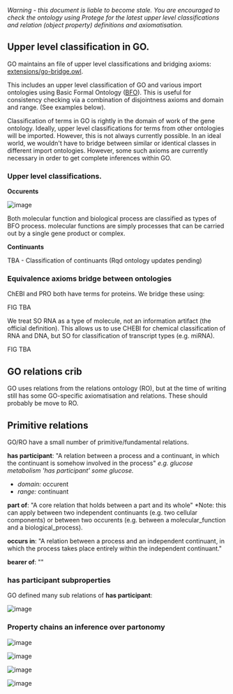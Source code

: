 *Warning - this document is liable to become stale.  You are encouraged to check the ontology using Protege for the latest upper level classifications and relation (object property) definitions and axiomatisation.*

## Upper level classification in GO.

GO maintains an file of upper level classifications and bridging axioms: [extensions/go-bridge.owl](https://github.com/geneontology/go-ontology/blob/master/src/ontology/extensions/go-bridge.owl).

This includes an upper level classification of GO and various import ontologies using Basic Formal Ontology ([BFO](http://www.ebi.ac.uk/ols/ontologies/bfo)).  This is useful for consistency checking via a combination of disjointness axioms and domain and range. (See examples below).

Classification of terms in GO is rightly in the domain of work of the gene ontology.  Ideally, upper level classifications for terms from other ontologies will be imported.  However, this is not always currently possible.  In an ideal world, we wouldn't have to bridge between similar or identical classes in different import ontologies.  However, some such axioms are currently necessary in order to get complete inferences within GO. 

### Upper level classifications.

**Occurents**

![image](https://user-images.githubusercontent.com/112839/29290698-ee6c0360-80f5-11e7-9e58-aa46cedbe01b.png)

Both molecular function and biological process are classified as types of BFO process.  molecular functions are simply processes that can be carried out by a single gene product or complex.

**Continuants**

TBA - Classification of continuants  (Rqd ontology updates pending)

### Equivalence axioms bridge between ontologies

ChEBI and PRO both have terms for proteins.  We bridge these using:

FIG TBA

We treat SO RNA as a type of molecule, not an information artifact (the official definition).  This allows us to use CHEBI for chemical classification of RNA and DNA, but SO for classification of transcript types (e.g. miRNA).

FIG TBA

## GO relations crib

GO uses relations from the relations ontology (RO), but at the time of writing still has some GO-specific axiomatisation and relations.  These should probably be move to RO.

## Primitive relations

GO/RO have a small number of primitive/fundamental relations.

**has participant**:  "A relation between a process and a continuant, in which the continuant is somehow involved in the process" *e.g. glucose metabolism 'has participant' some glucose.*
  - *domain:* occurent
  - *range:* continuant

**part of**:  "A core relation that holds between a part and its whole"  *Note: this can apply between two independent continuants (e.g. two cellular components) or between two occurents (e.g. between a molecular_function and a biological_process).

**occurs in**: "A relation between a process and an independent continuant, in which the process takes place entirely within the independent continuant."

**bearer of**: ""

### has participant subproperties

GO defined many sub relations of **has participant**:

![image](https://user-images.githubusercontent.com/112839/29292701-f9dd1840-80fc-11e7-82d7-b5a1e0c42591.png)

### Property chains an inference over partonomy

![image](https://user-images.githubusercontent.com/112839/29292754-38700158-80fd-11e7-9a8f-dda89cb73cd3.png)

![image](https://user-images.githubusercontent.com/112839/29292765-3ed84906-80fd-11e7-96a9-2125275205a7.png)

![image](https://user-images.githubusercontent.com/112839/29293385-cbf10952-80ff-11e7-833e-b8620f219c2e.png)

![image](https://user-images.githubusercontent.com/112839/29293387-cdf91564-80ff-11e7-9fa1-6443651f31d6.png)








